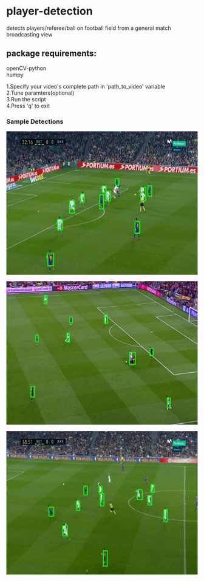 # player-detection
detects players/referee/ball on football field from a general match broadcasting view

## package requirements:  
openCV-python  
numpy  
  
1.Specify your video's complete path in 'path_to_video' variable  
2.Tune paramters(optional)  
3.Run the script   
4.Press 'q' to exit 

### Sample Detections
![Test_image1](Test_Detections/58.jpg)

![Test_image1](Test_Detections/11.jpg)

![Test_image1](Test_Detections/35.jpg)
